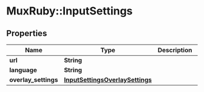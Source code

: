 # MuxRuby::InputSettings

## Properties
Name | Type | Description | Notes
------------ | ------------- | ------------- | -------------
**url** | **String** |  | [optional] 
**language** | **String** |  | [optional] 
**overlay_settings** | [**InputSettingsOverlaySettings**](InputSettingsOverlaySettings.md) |  | [optional] 


